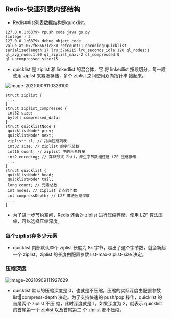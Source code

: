 ## Redis-快速列表内部结构

* Redis中list列表数据结构是quicklist。

```
127.0.0.1:6379> rpush code java go py
(integer) 3
127.0.0.1:6379> debug object code
Value at:0x7f686671c830 refcount:1 encoding:quicklist serializedlength:17 lru:3766215 lru_seconds_idle:120 ql_nodes:1 ql_avg_node:1.00 ql_ziplist_max:-2 ql_compressed:0 ql_uncompressed_size:15
```

* quicklist 是 ziplist 和 linkedlist 的混合体，它 将 linkedlist 按段切分，每一段使用 ziplist 来紧凑存储，多个 ziplist 之间使用双向指针串 接起来。

![image-20210909110326100](https://cdn.jsdelivr.net/gh/ClareTung/ImageHostingService/img/image-20210909110326100.png)

```
struct ziplist {
 ...
}
struct ziplist_compressed {
 int32 size;
 byte[] compressed_data;
}
struct quicklistNode {
 quicklistNode* prev;
 quicklistNode* next;
 ziplist* zl; // 指向压缩列表
 int32 size; // ziplist 的字节总数
 int16 count; // ziplist 中的元素数量
 int2 encoding; // 存储形式 2bit，原生字节数组还是 LZF 压缩存储
 ...
}
struct quicklist {
 quicklistNode* head;
 quicklistNode* tail;
 long count; // 元素总数
 int nodes; // ziplist 节点的个数
 int compressDepth; // LZF 算法压缩深度
 ...
}
```

* 为了进一步节约空间，Redis 还会对 ziplist 进行压缩存储，使用 LZF 算法压缩，可以选择压缩深度。

### 每个ziplist存多少元素

* quicklist 内部默认单个 ziplist 长度为 8k 字节，超出了这个字节数，就会新起一个 ziplist。ziplist 的长度由配置参数 list-max-ziplist-size 决定。

### 压缩深度

![image-20210909111927629](https://cdn.jsdelivr.net/gh/ClareTung/ImageHostingService/img/image-20210909111927629.png)

* quicklist 默认的压缩深度是 0，也就是不压缩。压缩的实际深度由配置参数 listcompress-depth 决定。为了支持快速的 push/pop 操作，quicklist 的首尾两个 ziplist 不压 缩，此时深度就是 1。如果深度为 2，就表示 quicklist 的首尾第一个 ziplist 以及首尾第二 个 ziplist 都不压缩。